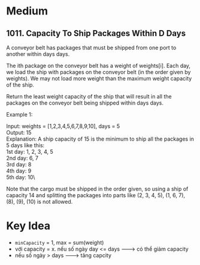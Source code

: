 # Medium
## 1011. Capacity To Ship Packages Within D Days
A conveyor belt has packages that must be shipped from one port to another within days days.

The ith package on the conveyor belt has a weight of weights[i]. Each day, we load the ship with packages on the conveyor belt (in the order given by weights). We may not load more weight than the maximum weight capacity of the ship.

Return the least weight capacity of the ship that will result in all the packages on the conveyor belt being shipped within days days.

Example 1:

Input: weights = [1,2,3,4,5,6,7,8,9,10], days = 5\
Output: 15\
Explanation: A ship capacity of 15 is the minimum to ship all the packages in 5 days like this:\
1st day: 1, 2, 3, 4, 5\
2nd day: 6, 7\
3rd day: 8\
4th day: 9\
5th day: 10\

Note that the cargo must be shipped in the order given, so using a ship of capacity 14 and splitting the packages into parts like (2, 3, 4, 5), (1, 6, 7), (8), (9), (10) is not allowed.

# Key Idea
- `minCapacity` = 1, max = sum(weight)
- với capacity = x. nếu số ngày day <= days ---> có thể giảm capacity
- nếu số ngày > days ---> tăng capcity